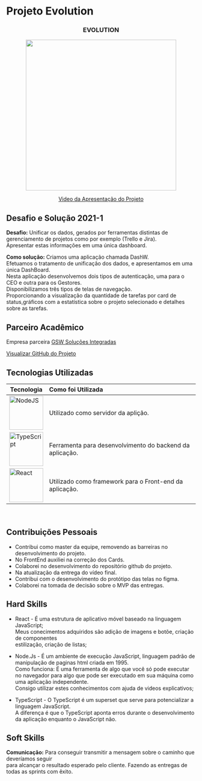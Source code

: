 # Projeto Evolution 

<div align=center>
 <h3>EVOLUTION</h3>
  <img src="https://user-images.githubusercontent.com/73767256/120907507-6fbc1f00-c638-11eb-9d9b-8f866a07375f.gif" width=400 alt="" />
 
  <a href="https://drive.google.com/file/d/1XZya1qtJWX7com6aUqc0zthrEIolo1CD/view?usp=sharing">Video da Apresentação do Projeto</a>
</div>

## Desafio e Solução  2021-1

<b>Desafio:</b> Unificar os dados, gerados por ferramentas distintas de gerenciamento de projetos como por exemplo (Trello e Jira).<br>
Apresentar estas informações em uma única dashboard.<br>

<b>Como solução:</b> Criamos uma aplicação chamada DashW.<br>
Efetuamos o tratamento de unificação dos dados, e apresentamos em uma única DashBoard.<br>
Nesta aplicação desenvolvemos dois tipos de autenticação, uma para o CEO e outra para os Gestores.<br>
Disponibilizamos três tipos de telas de navegação.<br>
Proporcionando a visualização da quantidade de tarefas por card de status,gráficos com a estatística sobre o projeto selecionado e detalhes sobre as tarefas. 

## Parceiro Acadêmico
Empresa parceira <a href="https://www.gsw.com.br/">GSW Soluções Integradas</a><br>

[Visualizar GitHub do Projeto](https://github.com/ferreirarita/APRENDIZAGEM-POR-PROJETOS-INTEGRADOS-2021.git)

## Tecnologias Utilizadas

|Tecnologia|Como foi Utilizada|
|-|:-|
|<img src="https://github.com/Ritas2022/Portfolio/assets/111800315/0411e69b-e643-4230-8ad6-c850380daa7c" height="90" title="NodeJS"/>|Utilizado como servidor da aplição.|
|<img src="https://github.com/Ritas2022/Portfolio/assets/111800315/54449233-45f0-4255-9da7-d0e2d95904a8" height="90" title="TypeScript"/>|Ferramenta para desenvolvimento do backend da aplicação.|
|<img src="https://github.com/Ritas2022/Portfolio/assets/111800315/d8139aed-2f42-4ed4-8c73-45bae51d4479" height="90" title="React"/>|Utilizado como framework para o Front-end da aplicação.|
   <br/>

## Contribuições Pessoais
- Contribui como master da equipe, removendo as barreiras no desenvolvimento do projeto.
- No FrontEnd auxiliei na correção dos Cards.
- Colaborei no desenvolvimento do repositório github do projeto.
- Na atualização da entrega do vídeo final.
- Contribui com o desenvolvimento do protótipo das telas no figma.
- Colaborei na tomada de decisão sobre o MVP das entregas. 
## Hard Skills
* React - É uma estrutura de aplicativo móvel baseado na linguagem JavaScript;<br>
Meus conecimentos adquiridos são adição de imagens e botõe, criação de componentes<br>
estilização, criação de listas;<br>

* Node.Js - É um ambiente de execução JavaScript, linguagem padrão de manipulação
de paginas html criada em 1995.<br>
Como funciona: É uma ferramenta de algo que você só pode executar no navegador para algo que pode ser executado em sua máquina como uma aplicação independente.<br>
Consigo utilizar estes  conhecimentos com ajuda de videos explicativos;<br>

* TypeScript - O TypeScript é um superset que serve para potencializar a linguagem JavaScript.<br>
A diferença é que o TypeScript aponta erros durante o desenvolvimento da aplicação enquanto o JavaScript não.<br>  

## Soft Skills <br>
<b>Comunicação:</b> Para conseguir transmitir a mensagem
sobre o caminho que deveríamos seguir<br>para alcançar
o resultado esperado pelo cliente. Fazendo as entregas de todas as sprints com êxito.<br>

